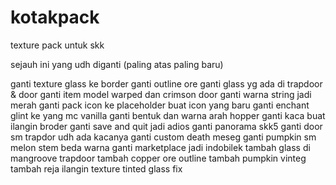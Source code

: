 # kotakpack
texture pack untuk skk 

sejauh ini yang udh diganti (paling atas paling baru)


ganti texture glass ke border
ganti outline ore
ganti glass yg ada di trapdoor & door
ganti item model warped dan crimson door
ganti warna string jadi merah
ganti pack icon ke placeholder buat icon yang baru
ganti enchant glint ke yang mc vanilla
ganti bentuk dan warna arah hopper
ganti kaca buat ilangin broder
ganti save and quit jadi adios
ganti panorama skk5
ganti door sm trapdor udh ada kacanya
ganti custom death meseg
ganti pumpkin sm melon stem beda warna
ganti marketplace jadi indobilek
tambah glass di mangroove trapdoor
tambah copper ore outline
tambah pumpkin vinteg
tambah reja
ilangin texture tinted glass
fix
